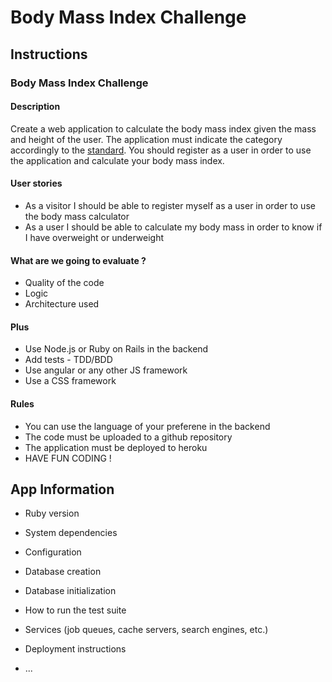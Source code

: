 # Body Mass Index Challenge

## Instructions

### Body Mass Index Challenge

#### Description
Create a web application to calculate the body mass index given the mass and height of the user. The application must indicate the category accordingly to the [standard](http://en.wikipedia.org/wiki/Body_mass_index#Categories). You should register as a user in order to use the application and calculate your body mass index.

#### User stories
* As a visitor I should be able to register myself as a user in order to use the body mass calculator
* As a user I should be able to calculate my body mass in order to know if I have overweight or underweight

#### What are we going to evaluate ?
* Quality of the code
* Logic
* Architecture used

#### Plus 
* Use Node.js or Ruby on Rails in the backend
* Add tests - TDD/BDD
* Use angular or any other JS framework
* Use a CSS framework

#### Rules
* You can use the language of your preferene in the backend
* The code must be uploaded to a github repository
* The application must be deployed to heroku
* HAVE FUN CODING !

## App Information

* Ruby version

* System dependencies

* Configuration

* Database creation

* Database initialization

* How to run the test suite

* Services (job queues, cache servers, search engines, etc.)

* Deployment instructions

* ...
